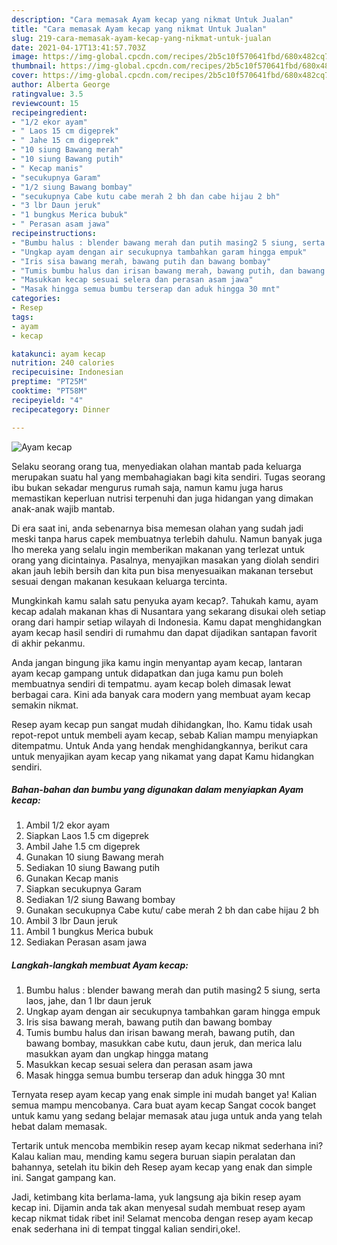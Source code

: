 ```yaml
---
description: "Cara memasak Ayam kecap yang nikmat Untuk Jualan"
title: "Cara memasak Ayam kecap yang nikmat Untuk Jualan"
slug: 219-cara-memasak-ayam-kecap-yang-nikmat-untuk-jualan
date: 2021-04-17T13:41:57.703Z
image: https://img-global.cpcdn.com/recipes/2b5c10f570641fbd/680x482cq70/ayam-kecap-foto-resep-utama.jpg
thumbnail: https://img-global.cpcdn.com/recipes/2b5c10f570641fbd/680x482cq70/ayam-kecap-foto-resep-utama.jpg
cover: https://img-global.cpcdn.com/recipes/2b5c10f570641fbd/680x482cq70/ayam-kecap-foto-resep-utama.jpg
author: Alberta George
ratingvalue: 3.5
reviewcount: 15
recipeingredient:
- "1/2 ekor ayam"
- " Laos 15 cm digeprek"
- " Jahe 15 cm digeprek"
- "10 siung Bawang merah"
- "10 siung Bawang putih"
- " Kecap manis"
- "secukupnya Garam"
- "1/2 siung Bawang bombay"
- "secukupnya Cabe kutu cabe merah 2 bh dan cabe hijau 2 bh"
- "3 lbr Daun jeruk"
- "1 bungkus Merica bubuk"
- " Perasan asam jawa"
recipeinstructions:
- "Bumbu halus : blender bawang merah dan putih masing2 5 siung, serta laos, jahe, dan 1 lbr daun jeruk"
- "Ungkap ayam dengan air secukupnya tambahkan garam hingga empuk"
- "Iris sisa bawang merah, bawang putih dan bawang bombay"
- "Tumis bumbu halus dan irisan bawang merah, bawang putih, dan bawang bombay, masukkan cabe kutu, daun jeruk, dan merica lalu masukkan ayam dan ungkap hingga matang"
- "Masukkan kecap sesuai selera dan perasan asam jawa"
- "Masak hingga semua bumbu terserap dan aduk hingga 30 mnt"
categories:
- Resep
tags:
- ayam
- kecap

katakunci: ayam kecap 
nutrition: 240 calories
recipecuisine: Indonesian
preptime: "PT25M"
cooktime: "PT58M"
recipeyield: "4"
recipecategory: Dinner

---
```



![Ayam kecap](https://img-global.cpcdn.com/recipes/2b5c10f570641fbd/680x482cq70/ayam-kecap-foto-resep-utama.jpg)

Selaku seorang orang tua, menyediakan olahan mantab pada keluarga merupakan suatu hal yang membahagiakan bagi kita sendiri. Tugas seorang ibu bukan sekadar mengurus rumah saja, namun kamu juga harus memastikan keperluan nutrisi terpenuhi dan juga hidangan yang dimakan anak-anak wajib mantab.

Di era  saat ini, anda sebenarnya bisa memesan olahan yang sudah jadi meski tanpa harus capek membuatnya terlebih dahulu. Namun banyak juga lho mereka yang selalu ingin memberikan makanan yang terlezat untuk orang yang dicintainya. Pasalnya, menyajikan masakan yang diolah sendiri akan jauh lebih bersih dan kita pun bisa menyesuaikan makanan tersebut sesuai dengan makanan kesukaan keluarga tercinta. 



Mungkinkah kamu salah satu penyuka ayam kecap?. Tahukah kamu, ayam kecap adalah makanan khas di Nusantara yang sekarang disukai oleh setiap orang dari hampir setiap wilayah di Indonesia. Kamu dapat menghidangkan ayam kecap hasil sendiri di rumahmu dan dapat dijadikan santapan favorit di akhir pekanmu.

Anda jangan bingung jika kamu ingin menyantap ayam kecap, lantaran ayam kecap gampang untuk didapatkan dan juga kamu pun boleh membuatnya sendiri di tempatmu. ayam kecap boleh dimasak lewat berbagai cara. Kini ada banyak cara modern yang membuat ayam kecap semakin nikmat.

Resep ayam kecap pun sangat mudah dihidangkan, lho. Kamu tidak usah repot-repot untuk membeli ayam kecap, sebab Kalian mampu menyiapkan ditempatmu. Untuk Anda yang hendak menghidangkannya, berikut cara untuk menyajikan ayam kecap yang nikamat yang dapat Kamu hidangkan sendiri.

<!--inarticleads1-->

##### Bahan-bahan dan bumbu yang digunakan dalam menyiapkan Ayam kecap:

1. Ambil 1/2 ekor ayam
1. Siapkan  Laos 1.5 cm digeprek
1. Ambil  Jahe 1.5 cm digeprek
1. Gunakan 10 siung Bawang merah
1. Sediakan 10 siung Bawang putih
1. Gunakan  Kecap manis
1. Siapkan secukupnya Garam
1. Sediakan 1/2 siung Bawang bombay
1. Gunakan secukupnya Cabe kutu/ cabe merah 2 bh dan cabe hijau 2 bh
1. Ambil 3 lbr Daun jeruk
1. Ambil 1 bungkus Merica bubuk
1. Sediakan  Perasan asam jawa




<!--inarticleads2-->

##### Langkah-langkah membuat Ayam kecap:

1. Bumbu halus : blender bawang merah dan putih masing2 5 siung, serta laos, jahe, dan 1 lbr daun jeruk
1. Ungkap ayam dengan air secukupnya tambahkan garam hingga empuk
1. Iris sisa bawang merah, bawang putih dan bawang bombay
1. Tumis bumbu halus dan irisan bawang merah, bawang putih, dan bawang bombay, masukkan cabe kutu, daun jeruk, dan merica lalu masukkan ayam dan ungkap hingga matang
1. Masukkan kecap sesuai selera dan perasan asam jawa
1. Masak hingga semua bumbu terserap dan aduk hingga 30 mnt




Ternyata resep ayam kecap yang enak simple ini mudah banget ya! Kalian semua mampu mencobanya. Cara buat ayam kecap Sangat cocok banget untuk kamu yang sedang belajar memasak atau juga untuk anda yang telah hebat dalam memasak.

Tertarik untuk mencoba membikin resep ayam kecap nikmat sederhana ini? Kalau kalian mau, mending kamu segera buruan siapin peralatan dan bahannya, setelah itu bikin deh Resep ayam kecap yang enak dan simple ini. Sangat gampang kan. 

Jadi, ketimbang kita berlama-lama, yuk langsung aja bikin resep ayam kecap ini. Dijamin anda tak akan menyesal sudah membuat resep ayam kecap nikmat tidak ribet ini! Selamat mencoba dengan resep ayam kecap enak sederhana ini di tempat tinggal kalian sendiri,oke!.

